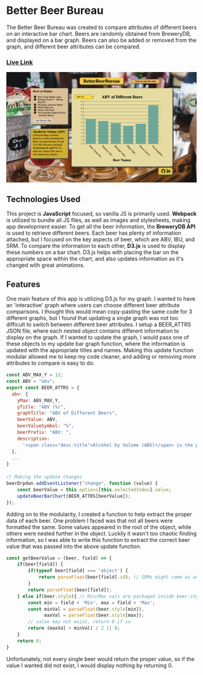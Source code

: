 # Better Beer Bureau

The Better Beer Bureau was created to compare attributes of different beers on an interactive bar chart. Beers are randomly obtained from BreweryDB, and displayed on a  bar graph. Beers can also be added or removed from the graph, and different beer attributes can be compared.

### [Live Link](https://alex-choy.github.io/better-beer-bureau/)
![BBB](https://github.com/alex-choy/better-beer-bureau/blob/master/src/images/bbb.png)

## Technologies Used

This project is **JavaScript** focused, so vanilla JS is primarily used. **Webpack** is utilized to bundle all JS files, as well as images and stylesheets, making app development easier. To get all the beer information, the **BreweryDB API** is used to retrieve different beers. Each beer has plenty of information attached, but I focused on the key aspects of beer, which are ABV, IBU, and SRM. To compare the information to each other, **D3.js** is used to display these numbers on a bar chart. D3.js helps with placing the bar on the appropriate space within the chart, and also updates information as it's changed with great animations.

## Features

One main feature of this app is utilizing D3.js for my graph. I wanted to have an 'interactive' graph where users can choose different beer attribute comparisons. I thought this would mean copy-pasting the same code for 3 different graphs, but I found that updating a single graph was not too difficult to switch between different beer attributes. I setup a BEER_ATTRS JSON file, where each nested object contains different information to display on the graph. If I wanted to update the graph, I would pass one of these objects to my update bar graph function, where the information is updated with the appropriate titles and names. Making this update function modular allowed me to keep my code cleaner, and adding or removing more attributes to compare is easy to do. 

```js
const ABV_MAX_Y = 12;
const ABV = "abv";
export const BEER_ATTRS = {
  abv: {
    yMax: ABV_MAX_Y,
    yTitle: "ABV (%)",
    graphTitle: "ABV of Different Beers",
    beerValue: ABV,
    beerValueSymbol: "%",
    beerPrefix: "ABV: ",
    description:
      '<span class="desc-title">Alcohol by Volume (ABV)</span> is the percentage of alcohol present in a drink, including beer. Beers can range between 3% and 13% ABV, but most commonly fall <span class="desc-range">between 4% and 7%</span>. If a drink has a higher ABV, then it will contain more alcohol.',
  },
  ...
}
    
// Making the update changes
beerDrpdwn.addEventListener("change", function (value) {
    const beerValue = this.options[this.selectedIndex].value;
    updateBeerBarChart(BEER_ATTRS[beerValue]);
});
```

Adding on to the modularity, I created a function to help extract the proper data of each beer. One problem I faced was that not all beers were formatted the same. Some values appeared in the root of the object, while others were nested further in the object. Luckily it wasn't too chaotic finding information, so I was able to write this function to extract the correct beer value that was passed into the above update function. 

```js
const getBeerValue = (beer, field) => {
    if(beer[field]) {
        if(typeof beer[field] === 'object') {
            return parseFloat(beer[field].id); // SRMs might come as an object
        }
        return parseFloat(beer[field]);
    } else if(beer.style){ // Min/Max vals are packaged inside beer.style
        const min = field + 'Min', max = field + 'Max';
        const minVal = parseFloat(beer.style[min]),
              maxVal = parseFloat(beer.style[max]);
        // value may not exist, return 0 if so
        return (maxVal + minVal) / 2 || 0;
    }
    return 0;
}
```

Unfortunately, not every single beer would return the proper value, so if the value I wanted did not exist, I would display nothing by returning 0. 

